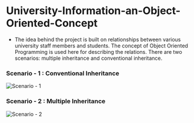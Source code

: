 # University-Information-an-Object-Oriented-Concept
- The idea behind the project is built on relationships between various university staff members and students. The concept of Object Oriented Programming is used here for describing the relations. There are two scenarios: multiple inheritance and conventional inheritance. <br>

### Scenario - 1 : Conventional Inheritance
![Scenario - 1](https://github.com/tahsinhasib/University-Information-an-Object-Oriented-Concept/assets/99963332/1e0c63c6-2676-40f6-8904-0974e40c8ee1)

### Scenario - 2 : Multiple Inheritance
![Scenario - 2](https://github.com/tahsinhasib/University-Information-an-Object-Oriented-Concept/assets/99963332/93ee674f-29a6-4409-920d-dd44fbc1c8eb)
